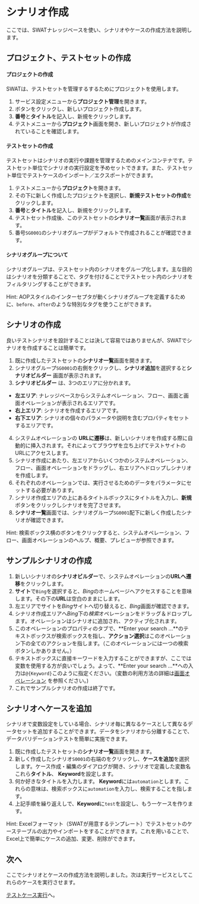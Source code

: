 ﻿シナリオ作成
===

ここでは、SWATナレッジベースを使い、シナリオやケースの作成方法を説明します。

プロジェクト、テストセットの作成
---

#### プロジェクトの作成

SWATは、テストセットを管理するするためにプロジェクトを使用します。

1. サービス設定メニューから**プロジェクト管理**を開きます。
2. <span class="glyphicon glyphicon-plus"></span>ボタンをクリックし、新しいプロジェクト作成します。
3. **番号**と**タイトル**を記入し、新規をクリックします。
4. テストメニューから**プロジェクト**画面を開き、新しいプロジェクトが作成されていることを確認します。

#### テストセットの作成

テストセットはシナリオの実行や課題を管理するためのメインコンテナです。テストセット単位でシナリオの実行設定を予めセットできます。また、テストセット単位でテストケースのインポート／エクスポートができます。

1. テストメニューから**プロジェクト**を開きます。
2. その下に新しく作成したプロジェクトを選択し、**新規テストセットの作成**をクリックします。
3. **番号**と**タイトル**を記入し、新規をクリックします。
5. テストセット作成後、このテストセットの**シナリオ一覧**画面が表示されます。 
6. 番号`SG0001`のシナリオグループがデフォルトで作成されることが確認できます。

#### シナリオグループについて

シナリオグループは、テストセット内のシナリオをグループ化します。主な目的はシナリオを分類することで、タグを付けることでテストセット内のシナリオをフィルタリングすることができます。

Hint: AOPスタイルのインターセプタが動くシナリオグループを定義するために、`before`、`after`のような特別なタグを使うことができます。 

シナリオの作成
---

良いテストシナリオを設計することは決して容易ではありませんが、SWATでシナリオを作成することは簡単です。

1. 既に作成したテストセットの**シナリオ一覧**画面を開きます。
2. シナリオグループ`SG0001`の右側<span class="caret"></span>をクリックし、**シナリオ追加**を選択すると**シナリオビルダー** 画面が表示されます。 
3. **シナリオビルダー** は、3つのエリアに分かれます。
 * **左エリア**: ナレッジベースからシステムオペレーション、フロー、画面と画面オペレーションが表示されるエリアです。
 * **右上エリア**: シナリオを作成するエリアです。
 * **右下エリア**: シナリオの個々のパラメータや説明を含むプロパティをセットするエリアです。
4. システムオペレーションの **URLに遷移**は、新しいシナリオを作成する際に自動的に挿入されます。それによってブラウザを立ち上げてテストサイトのURLにアクセスします。
5. シナリオ作成にあたり、左エリアからいくつかのシステムオペレーション、フロー、画面オペレーションをドラッグし、右エリアへドロップしシナリオを作成します。 
6. それぞれのオペレーションでは、実行させるためのデータをパラメータにセットする必要があります。
7. シナリオ作成エリアの上にあるタイトルボックスにタイトルを入力し、**新規**ボタンをクリックしシナリオを完了させます。
8. **シナリオ一覧**画面では、シナリオグループ`SG0001`配下に新しく作成したシナリオが確認できます。

Hint: 検索ボックス横の<span class="glyphicon glyphicon-eye-open"></span>ボタンをクリックすると、システムオペレーション、フロー、画面オペレーションのヘルプ、概要、プレビューが参照できます。

サンプルシナリオの作成
---

1. 新しいシナリオの**シナリオビルダー**で、システムオペレーションの**URLへ遷移**をクリックします。
2. **サイト**で`Bing`を選択すると、*Bing*のホームページへアクセスすることを意味します。その下の**URL**は空白のままにします。
3. 左エリアでサイトを*Bing*サイトへ切り替えると、*Bing*画面が確認できます。
4. シナリオ作成エリアへ*Bing*下の*検索*オペレーションをドラッグ＆ドロップします。オペレーションはシナリオに追加され、アクティブ化されます。 
5. このオペレーションのプロパティの<span class="glyphicon glyphicon-th-list"></span>タブで、**Enter your search ...**のテキストボックスが検索ボックスを指し、**アクション選択**はこのオペレーション下の全てのアクションを指します。（このオペレーションには一つの検索ボタンしかありません。）
6. テキストボックスに直接キーワードを入力することができますが、ここでは変数を使用する方が良いでしょう。よって、**Enter your search ...**への入力は`@{Keyword}`このように指定ください。（変数の利用方法の詳細は[画面オペレーション](ref_web_operation.md#変数の使用) を参照ください。)
7. これでサンプルシナリオの作成は終了です。

シナリオへケースを追加
---

シナリオで変数設定をしている場合、シナリオ毎に異なるケースとして異なるデータセットを追加することができます。データをシナリオから分離することで、データバリデーションテストを簡単に実施できます。

1. 既に作成したテストセットの**シナリオ一覧**画面を開きます。 
2. 新しく作成したシナリオ`S0001`の右端の<span class="caret"></span>をクリックし、**ケースを追加**を選択します。ケース作成・編集のダイアログが開き、シナリオで定義した変数名これら**タイトル**、 **Keyword**を設定します。
3. 何か好きなタイトルを入力します。 **Keyword**には`automation`とします。これらの意味は、検索ボックスに`automation`を入力し、検索することを指します。
4. 上記手順を繰り返えしで、**Keyword**に`test`を設定し、もう一ケースを作ります。

Hint: Excelフォーマット（SWATが用意するテンプレート）でテストセットのケーステーブルの出力やインポートをすることができます。これを用いることで、Excel上で簡単にケースの追加、変更、削除ができます。

次へ
----

ここでシナリオとケースの作成方法を説明しました。次は実行サービスとしてこれらのケースを実行させます。

[テストケース実行](guide_execution.md)へ。